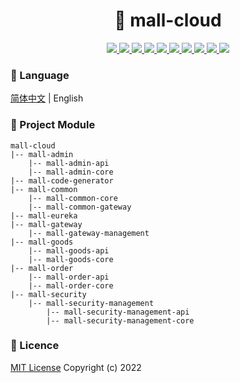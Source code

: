 <h1 align="center">🏪 mall-cloud</h1>

<p align="center">
<a target="_blank" href="https://gitee.com/zhouboyi/mall-cloud">
<img src="https://img.shields.io/badge/license-MIT-red"> 
<img src="https://img.shields.io/badge/JDK-1.8-darkcyan"> 
<img src="https://img.shields.io/badge/SpringBoot-2.3.12.RELEASE-brightgreen"> 
<img src="https://img.shields.io/badge/SpringCloud-Hoxton.SR12-brightgreen"> 
<img src="https://img.shields.io/badge/SpringCloud Alibaba-2.2.7.RELEASE-brightgreen"> 
<img src="https://img.shields.io/badge/MyBatis Plus-3.4.1-dodgerblue"> 
<img src="https://img.shields.io/badge/JJWT-0.9.0-blueviolet"> 
<img src="https://img.shields.io/badge/Swagger2 Knife4J-2.0.9-blue"> 
<img src="https://img.shields.io/badge/FastDFS-1.27.0.0-orange"> 
<img src="https://img.shields.io/badge/MinIO-7.1.0-crimson"> 
</a>
</p>

### 📖 Language

[简体中文](./README.md) | English

### 💼 Project Module

```
mall-cloud
|-- mall-admin
    |-- mall-admin-api
    |-- mall-admin-core
|-- mall-code-generator
|-- mall-common
    |-- mall-common-core
    |-- mall-common-gateway
|-- mall-eureka
|-- mall-gateway
    |-- mall-gateway-management
|-- mall-goods
    |-- mall-goods-api
    |-- mall-goods-core
|-- mall-order
    |-- mall-order-api
    |-- mall-order-core
|-- mall-security
    |-- mall-security-management
        |-- mall-security-management-api
        |-- mall-security-management-core
```

### 📜 Licence

[MIT License](https://opensource.org/licenses/MIT) Copyright (c) 2022
